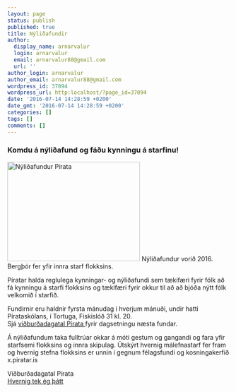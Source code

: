```yaml
---
layout: page
status: publish
published: true
title: Nýliðafundir
author:
  display_name: arnarvalur
  login: arnarvalur
  email: arnarvalur88@gmail.com
  url: ''
author_login: arnarvalur
author_email: arnarvalur88@gmail.com
wordpress_id: 37094
wordpress_url: http:localhost/?page_id=37094
date: '2016-07-14 14:28:59 +0200'
date_gmt: '2016-07-14 14:28:59 +0200'
categories: []
tags: []
comments: []
---
```

<h3>Komdu á nýliðafund og fáðu kynningu á starfinu!</h3>
<p><img class="size-medium wp-image-139 alignright" src="http:localhost/wp-content/uploads/2016/05/13139219_827471277386624_531633507541644764_n-300x225.jpg" alt="Nýliðafundur Pírata" width="300" height="225" /> Nýliðafundur vorið 2016. Bergþór fer yfir innra starf flokksins.</p>
<p>Píratar halda reglulega kynningar- og nýliðafundi sem tækifæri fyrir fólk að fá kynningu á starfi flokksins og tækifæri fyrir okkur til að að bjóða nýtt fólk velkomið í starfið.</p>
<p>Fundirnir eru haldnir fyrsta mánudag í hverjum mánuði, undir hatti Pírataskólans, í Tortuga, Fiskislóð 31 kl. 20.<br />
Sjá <a href="https:localhost/vidburdir/">viðburðadagatal Pírata </a>fyrir dagsetningu næsta fundar.</p>
<p>Á nýliðafundum taka fulltrúar okkar á móti gestum og gangandi og fara yfir starfsemi flokksins og innra skipulag. Útskýrt hvernig málefnastarf fer fram og hvernig stefna flokksins er unnin í gegnum félagsfundi og kosningakerfið x.piratar.is</p>
<p>Viðburðadagatal Pírata<br />
<a href="/taka-thatt/hvernig-tek-eg-thatt/">Hvernig tek ég þátt</a></p>
